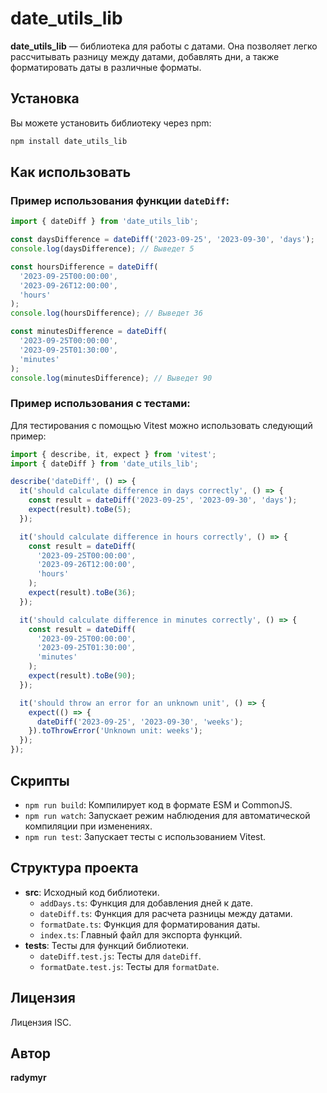 # date_utils_lib

**date_utils_lib** — библиотека для работы с датами. Она позволяет легко рассчитывать разницу между датами, добавлять дни, а также форматировать даты в различные форматы.

## Установка

Вы можете установить библиотеку через npm:

```bash
npm install date_utils_lib
```

## Как использовать

### Пример использования функции `dateDiff`:

```typescript
import { dateDiff } from 'date_utils_lib';

const daysDifference = dateDiff('2023-09-25', '2023-09-30', 'days');
console.log(daysDifference); // Выведет 5

const hoursDifference = dateDiff(
  '2023-09-25T00:00:00',
  '2023-09-26T12:00:00',
  'hours'
);
console.log(hoursDifference); // Выведет 36

const minutesDifference = dateDiff(
  '2023-09-25T00:00:00',
  '2023-09-25T01:30:00',
  'minutes'
);
console.log(minutesDifference); // Выведет 90
```

### Пример использования с тестами:

Для тестирования с помощью Vitest можно использовать следующий пример:

```typescript
import { describe, it, expect } from 'vitest';
import { dateDiff } from 'date_utils_lib';

describe('dateDiff', () => {
  it('should calculate difference in days correctly', () => {
    const result = dateDiff('2023-09-25', '2023-09-30', 'days');
    expect(result).toBe(5);
  });

  it('should calculate difference in hours correctly', () => {
    const result = dateDiff(
      '2023-09-25T00:00:00',
      '2023-09-26T12:00:00',
      'hours'
    );
    expect(result).toBe(36);
  });

  it('should calculate difference in minutes correctly', () => {
    const result = dateDiff(
      '2023-09-25T00:00:00',
      '2023-09-25T01:30:00',
      'minutes'
    );
    expect(result).toBe(90);
  });

  it('should throw an error for an unknown unit', () => {
    expect(() => {
      dateDiff('2023-09-25', '2023-09-30', 'weeks');
    }).toThrowError('Unknown unit: weeks');
  });
});
```

## Скрипты

- `npm run build`: Компилирует код в формате ESM и CommonJS.
- `npm run watch`: Запускает режим наблюдения для автоматической компиляции при изменениях.
- `npm run test`: Запускает тесты с использованием Vitest.

## Структура проекта

- **src**: Исходный код библиотеки.
  - `addDays.ts`: Функция для добавления дней к дате.
  - `dateDiff.ts`: Функция для расчета разницы между датами.
  - `formatDate.ts`: Функция для форматирования даты.
  - `index.ts`: Главный файл для экспорта функций.
- **tests**: Тесты для функций библиотеки.
  - `dateDiff.test.js`: Тесты для `dateDiff`.
  - `formatDate.test.js`: Тесты для `formatDate`.

## Лицензия

Лицензия ISC.

## Автор

**radymyr**
